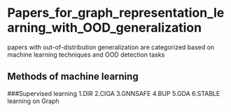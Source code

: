 # Papers_for_graph_representation_learning_with_OOD_generalization
papers with out-of-distribution generalization are categorized based on machine learning techniques and OOD detection tasks

## Methods of machine learning
###Supervised learning
1.DIR
2.CIGA
3.GNNSAFE
4.BUP
5.GDA
6.STABLE learning on Graph

###
